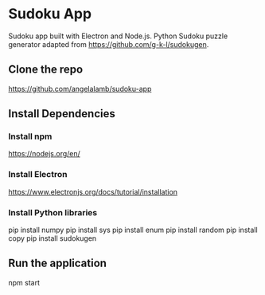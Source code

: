 # Sudoku App

Sudoku app built with Electron and Node.js. Python Sudoku puzzle generator adapted from https://github.com/g-k-l/sudokugen. 

## Clone the repo
https://github.com/angelalamb/sudoku-app

## Install Dependencies
### Install npm
https://nodejs.org/en/

### Install Electron
https://www.electronjs.org/docs/tutorial/installation

### Install Python libraries
pip install numpy 
pip install sys 
pip install enum 
pip install random 
pip install copy 
pip install sudokugen 

## Run the application
npm start
